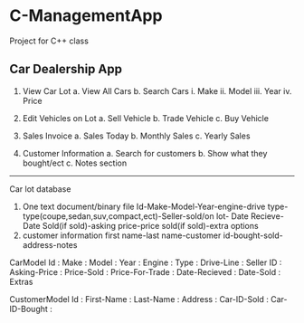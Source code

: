 # C-ManagementApp
Project for C++ class

Car Dealership App
------------------
1. View Car Lot
	a. View All Cars
	b. Search Cars
		i. Make
		ii. Model
		iii. Year
		iv. Price
2. Edit Vehicles on Lot
	a. Sell Vehicle
	b. Trade Vehicle
	c. Buy Vehicle

3. Sales Invoice
	a. Sales Today
	b. Monthly Sales
	c. Yearly Sales
4. Customer Information
	a. Search for customers
	b. Show what they bought/ect
	c. Notes section


---------------------------------------------------

Car lot database
1. One text document/binary file
	Id-Make-Model-Year-engine-drive type-type(coupe,sedan,suv,compact,ect)-Seller-sold/on lot- Date Recieve- Date Sold(if sold)-asking price-price sold(if sold)-extra options
2. customer information
	first name-last name-customer id-bought-sold-address-notes

CarModel
Id : Make : Model : Year : Engine : Type : Drive-Line : Seller ID : Asking-Price : Price-Sold : Price-For-Trade : Date-Recieved : Date-Sold : Extras

CustomerModel
Id : First-Name : Last-Name : Address : Car-ID-Sold : Car-ID-Bought : 